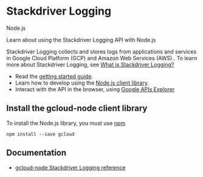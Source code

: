 # Stackdriver Logging
Node.js

Learn about using the Stackdriver Logging API with Node.js

Stackdriver Logging collects and stores logs from applications and services in Google Cloud Platform (GCP) and Amazon Web Services (AWS).. To learn more about Stackdriver Logging, see [What is Stackdriver Logging?](https://cloud.google.com/logging/docs/)

* Read the [getting started guide](https://cloud.google.com/logging/docs/quickstart-sdk).
* Learn how to develop using the [Node.js client library](https://github.com/GoogleCloudPlatform/gcloud-node).
* Interact with the API in the browser, using [Google APIs Explorer](https://developers.google.com/apis-explorer/#p/logging/v2beta1/)

## Install the gcloud-node client library
To install the Node.js library, you must use [npm](https://www.npmjs.com/)

```
npm install --save gcloud
```

## Documentation
* [gcloud-node Stackdriver Logging reference](https://googlecloudplatform.github.io/gcloud-node/#/docs/)